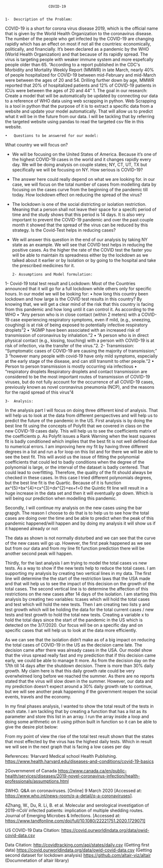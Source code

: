 


						COVID-19


	1-	Description of the Problem:

COVID-19 is a short for corona virus disease 2019, which is the official name that is given by the World Health Organization to the coronavirus disease. The number of the people who get infected by the COVID-19 are changing rapidly which has an effect on most if not all the countries: economically, politically, and financially. It’s been declared as a pandemic by the WHO (World Health Organization) and that because of its rapidly spread. The virus is targeting people with weaker immune system and more espefcally people older than 65. “According to a report published in the CDC's Morbidity and Mortality Weekly Report (MMWR) in late March, nearly 40% of people hospitalized for COVID-19 between mid-February and mid-March were between the ages of 20 and 54. Drilling further down by age, MMWR reported that 20% of hospitalized patients and 12% of COVID-19 patients in ICUs were between the ages of 20 and 44” 1. 
	The goal in our research: Create a model that will be automatically be updated by connecting our data to a reference of WHO data using web scrapping in python. Web Scrapping is a tool in python that the purpose of it is to extract a specific data from a website and update your model automatically. That will allow us to predict what it will be in the future from our data. I will be tackling that by referring the targeted website using pandas to read the targeted csv file in this website. 




	•	Questions to be answered for our model:
What country we will focus on?
-	We will be focusing on the United States of America. Because it’s one of the highest COVID-19 cases in the world and it changes rapidly every day. We will be doing analysis on couple states; NY, CT, UT, TX but specifically we will be focusing on NY.
 How serious is COVID-19? 
-	The answer here could really depend on what we are looking for. in our case, we will focus on the total number of cases from modelling data by focusing on the cases curve from the beginning of the pandemic till today. 
How lockdown effect on reducing the spread of the virus? 
-	The lockdown is one of the social districting or isolation restriction. Meaning that a person shall not leave their space for a specifc period of time and the study shows that this period is 14 days. It is also very important to prevent the COVID-19 pandemic and over the past couple month it showed that the spread of the virus can be reduced by this strategy. 
Is the Covid-Test helps in reducing cases? 
-	We will answer this question in the end of our analysis by taking NY state as an example. We will see that COVID test helps in reducing the positive cases. As the higher the rate of the COVID test the faster you will be able to maintain its spreadness either by the lockdown as we talked about it earlier or by Isolation or by going to the hospital and take the prescribed medicines for it. 





		2- Assumptions and Model formulation:


1-	Covid-19 total test result and Lockdown: 
	Most of the Countries announced that it will go for a full lockdown while others only for specific hours. In our model we will be looking for: 
•	how long this country been lockdown and how large is the COVID test results in this country? 
	By knowing that, we will get a clear mind of the risk that this country is facing from this pandemic and how long until it can control it. As according to the WHO 
•	“Any person who is in close contact (within 2 meters) with a COVID-19 case experiencing respiratory symptoms, even if mild, (e.g., sneezing, coughing) is at risk of being exposed to potentially infective respiratory droplets”2
•	“AGMP have been associated with an increased risk of transmission of coronavirus by inhalation.”2
•	“A person who is in direct physical contact (e.g., kissing, touching) with a person with COVID-19 is at risk of infection, via the transfer of the virus.”2.
2-	Transmission:
“Symptomatic cases of COVID-19 are causing the majority of transmission;” 3 “however many people with covid-19 have only mild symptoms, especially at the early stage of the disease, and can still transmit to other people.”2
•	Person to person transmission is mostly occurring via infectious 
•	“respiratory droplets Respiratory droplets and contact transmission are considered to be the most important routes of transmission of COVID-19 viruses, but do not fully account for the occurrence of all COVID-19 cases, previously known as novel coronavirus pneumonia (NCP), and the reasons for the rapid spread of this virus”4

	3-	Analysis:
In the analysis part I will focus on doing three different kind of analysis. That will help us to look at the data from different perspectives and will help us to predict the future of the pandemic in the US. First analysis is by doing the best line fit using the concepts of Polyfit that we covered in class on the new COVID-19 cases daily. This will help us to see the coefficients matrix of the coefficients p. As Polyfit issues a Rank Warning when the least squares fit is badly conditioned which implies that the best fit is not well defined due to numerical errors. I am improving here my fit by having three different degrees in a list and run a for loop on this list and for there we will be able to see the best fit. This will avoid us the issue of fitting the polynomial coefficients that could led to badly conditions when the degree of the polynomial is large, or the interval of the dataset is badly centered. That could lead to overfitting. Therefore, the quality of the fit should always be checked in these cases. In this case I tried different polynomials degrees, but the best line fit is the Quartic. Because of it is function ax^{5}+bx^{4}+cx^{3}+dx^{2}+ex+f=0 the Quintic fit line will result in a huge increase in the data set and then it will eventually go down. Which is will being our prediction when modelling this pandemic.  
 
Secondly, I will continue my analysis on the new cases using the bar grapgh. The reason I choose to do that is to help us to see how the total cases are doing over the time and be able to predict when the peak of this pandemic happened/will happen and by doing my analysis it will show us if it happened already or not 
 



The data as shown is not normally disturbed and we can see that the curve of the new cases will go up. However, the first peak happened as we see but from our data and from my line fit function prediction there will be another second peak will happen. 
 
Thirdly, for the last analysis I am trying to model the total cases vs new tests. As a way to show if the new tests help to reduce the total cases. I am supporting my analysis by creating two vertical lines in my data. The first line will determine the the start of the restriction laws that the USA made and that will help us to see the impact of this decision on the growth of the total cases. The second vertical line is to determine the affection of this restrictions on the new cases after 14 days of the isolation. I am starting this analysis by creating two variables: tcases which will hold the total cases and test which will hold the new tests. Then I am creating two lists y and test growth which will be holding the data for the total current cases / new tests and test growth to hold the total new tests.
Creating a variable x to hold the total days since the start of the pandemic in the US which is detected on the 3/7/2020. Our focus will be on a specific day and on specific cases that will help us to look at the data more efficiently.

 
	
As we can see that the isolation didn’t make as of a big impact on reducing the total cases of COVID-19 in the US as the decision came late. The decision came after there was already cases in the USA. Our model show that the virus spread really fast and my prediction that if this decision came early, we could be able to manage It more. As from the decision day on the 17th till 14 days after the shutdown decision. There is more than 30% daily growth.  My claim here is that this daily growth rate could be very overwhelmed long before we reached the summer. As there are no reports stated that the virus will slow down in the summer. However, our data and my prediction doesn’t expect around a 30% daily growth rate to continue, but we will see another peak happening if the government reopen the social events, travels and the economy. 

In my final phases analysis, I wanted to show the total result of the tests in each state. I am tackling that by creating a function that has a list as its parameter and store this list in an array. I run the array inside a loop and doing some arithmetic on it using pithon built in function so it can be able to give the desire plot below:
 


From my point of view the rise of the total test result shown that the states that most effected by the virus has the highest daily tests. Which in result we will see in the next graph that is facing a low cases per day

 













References:
1Harvard Medical school Health Publishing. 
https://www.health.harvard.edu/diseases-and-conditions/covid-19-basics

2Governmennt of Canada
https://www.canada.ca/en/public-health/services/diseases/2019-novel-coronavirus-infection/health-professionals/assumptions.html

3WHO. Q&A on coronaviruses. [Online] 9 March 2020 [Accessed at: 
https://www.who.int/news-room/q-a-detail/q-a-coronaviruses].

4Zhang, W., Du, R. Li, B. et al. Molecular and serological investigation of 2019-nCoV infected patients: implication of multiple shedding routes. Journal of Emerging Microbes & Infections. [Accessed at: https://www.tandfonline.com/doi/full/10.1080/22221751.2020.1729071]

US COVID-19 Data Citation:
https://covid.ourworldindata.org/data/owid-covid-data.csv

Data Citation:
http://covidtracking.com/api/states/daily.csv (Getting first data)
https://covid.ourworldindata.org/data/owid-covid-data.csv  (Getting second dataset for lockdown analysis)
https://github.com/altair-viz/altair (Documnetation of altair library)
